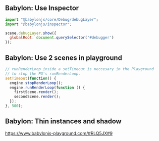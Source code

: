## Babylon: Use Inspector

```js
import "@babylonjs/core/Debug/debugLayer";
import "@babylonjs/inspector";

scene.debugLayer.show({
  globalRoot: document.querySelector('#debugger')
});

```


## Babylon: Use 2 scenes in playground

```js
// runRenderLoop inside a setTimeout is neccesary in the Playground
// to stop the PG's runRenderLoop.
setTimeout(function() {
  engine.stopRenderLoop();
  engine.runRenderLoop(function () {
    firstScene.render();
    secondScene.render();
  });
}, 500);
```

## Babylon: Thin instances and shadow

https://www.babylonjs-playground.com/#RLQ5JX#9
